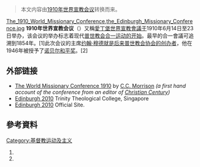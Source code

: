 > 本文内容由[1910年世界宣教会议](https://zh.wikipedia.org/wiki/1910年世界宣教会议)转换而来。


[The_1910_World_Missionary_Conference,the_Edinburgh_Missionary_Conference.jpg](https://zh.wikipedia.org/wiki/File:The_1910_World_Missionary_Conference,the_Edinburgh_Missionary_Conference.jpg "fig:The_1910_World_Missionary_Conference,the_Edinburgh_Missionary_Conference.jpg") **1910年世界宣教会议**（）又稱[愛丁堡世界宣教會議于](https://zh.wikipedia.org/wiki/愛丁堡 "wikilink")1910年6月14日至23日举办，该会议的举办标志着现代[普世教会合一运动的开始](https://zh.wikipedia.org/wiki/普世教会合一运动 "wikilink")。最早的合一會議可追溯到1854年。\[1\]此次会议的主席[约翰·穆德就是后来](https://zh.wikipedia.org/wiki/约翰·穆德 "wikilink")[普世教会协会的创办者](https://zh.wikipedia.org/wiki/普世教会协会 "wikilink")，他在1946年被授予了[诺贝尔和平奖](../Page/诺贝尔和平奖.md "wikilink")。\[2\]

## 外部链接

  - [The World Missionary Conference 1910](https://web.archive.org/web/20041105194232/http://www.religion-online.org/showarticle.asp?title=471) by [C.C. Morrison](https://zh.wikipedia.org/wiki/Charles_Clayton_Morrison "wikilink") *(a first hand account of the conference from an editor of [Christian Century](https://zh.wikipedia.org/wiki/Christian_Century "wikilink"))*
  - [Edinburgh 2010](https://web.archive.org/web/20070926120611/http://www.ttc.edu.sg/csca/rart_doc/edinburgh2010.pdf) Trinity Theological College, Singapore
  - [Edinburgh 2010](http://www.edinburgh2010.org/) Official Site.

## 參考資料

[Category:基督教运动及主义](https://zh.wikipedia.org/wiki/Category:基督教运动及主义 "wikilink")

1.
2.
